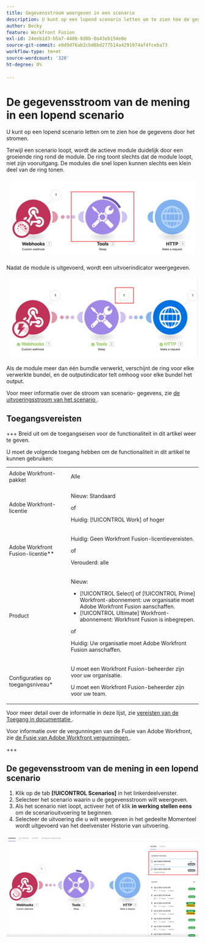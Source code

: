 ```yaml
---
title: Gegevensstroom weergeven in een scenario
description: U kunt op een lopend scenario letten om te zien hoe de gegevens door het stromen.
author: Becky
feature: Workfront Fusion
exl-id: 24eeb1d3-b5a7-4486-8d0b-0a43eb154e8e
source-git-commit: e0d9d76ab2cbd8bd277514a4291974af4fceba73
workflow-type: tm+mt
source-wordcount: '320'
ht-degree: 0%

---
```


# De gegevensstroom van de mening in een lopend scenario

U kunt op een lopend scenario letten om te zien hoe de gegevens door het stromen.

Terwijl een scenario loopt, wordt de actieve module duidelijk door een groeiende ring rond de module. De ring toont slechts dat de module loopt, niet zijn vooruitgang. De modules die snel lopen kunnen slechts een klein deel van de ring tonen.

![&#x200B; Ring rond module &#x200B;](assets/ring-around-module.png)

Nadat de module is uitgevoerd, wordt een uitvoerindicator weergegeven.

![&#x200B; de indicator van de Output &#x200B;](assets/data-flow-output.png)

Als de module meer dan één bumdle verwerkt, verschijnt de ring voor elke verwerkte bundel, en de outputindicator telt omhoog voor elke bundel het output.

Voor meer informatie over de stroom van scenario- gegevens, zie [&#x200B; de uitvoeringsstroom van het scenario &#x200B;](/help/workfront-fusion/references/scenarios/scenario-execution-flow.md).

## Toegangsvereisten

+++ Breid uit om de toegangseisen voor de functionaliteit in dit artikel weer te geven.

U moet de volgende toegang hebben om de functionaliteit in dit artikel te kunnen gebruiken:

<table style="table-layout:auto">
 <col> 
 <col> 
 <tbody> 
  <tr> 
   <td role="rowheader">Adobe Workfront-pakket</td> 
   <td> <p>Alle</p> </td> 
  </tr> 
  <tr data-mc-conditions=""> 
   <td role="rowheader">Adobe Workfront-licentie</td> 
   <td> <p>Nieuw: Standaard</p><p>of</p><p>Huidig: [!UICONTROL Work] of hoger</p> </td> 
  </tr> 
  <tr> 
   <td role="rowheader">Adobe Workfront Fusion-licentie**</td> 
   <td>
   <p>Huidig: Geen Workfront Fusion-licentievereisten.</p>
   <p>of</p>
   <p>Verouderd: alle </p>
   </td> 
  </tr> 
  <tr> 
   <td role="rowheader">Product</td> 
   <td>
   <p>Nieuw:</p> <ul><li>[!UICONTROL Select] of [!UICONTROL Prime] Workfront-abonnement: uw organisatie moet Adobe Workfront Fusion aanschaffen.</li><li>[!UICONTROL Ultimate] Workfront-abonnement: Workfront Fusion is inbegrepen.</li></ul>
   <p>of</p>
   <p>Huidig: Uw organisatie moet Adobe Workfront Fusion aanschaffen.</p>
   </td> 
  </tr>
  <tr data-mc-conditions=""> 
   <td role="rowheader">Configuraties op toegangsniveau*</td> 
   <td> 
     <p>U moet een Workfront Fusion-beheerder zijn voor uw organisatie.</p>
     <p>U moet een Workfront Fusion-beheerder zijn voor uw team.</p>
   </td> 
  </tr> 
   </td> 
  </tr> 
 </tbody> 
</table>

Voor meer detail over de informatie in deze lijst, zie [&#x200B; vereisten van de Toegang in documentatie &#x200B;](/help/workfront-fusion/references/licenses-and-roles/access-level-requirements-in-documentation.md).

Voor informatie over de vergunningen van de Fusie van Adobe Workfront, zie [&#x200B; de Fusie van Adobe Workfront vergunningen &#x200B;](/help/workfront-fusion/set-up-and-manage-workfront-fusion/licensing-operations-overview/license-automation-vs-integration.md).

+++

## De gegevensstroom van de mening in een lopend scenario

1. Klik op de tab **[!UICONTROL Scenarios]** in het linkerdeelvenster.
1. Selecteer het scenario waarin u de gegevensstroom wilt weergeven.
1. Als het scenario niet loopt, activeer het of klik **in werking stellen eens** om de scenariouitvoering te beginnen.
1. Selecteer de uitvoering die u wilt weergeven in het gedeelte Momenteel wordt uitgevoerd van het deelvenster Historie van uitvoering.

![&#x200B; momenteel lopend &#x200B;](assets/currently-running.png)
